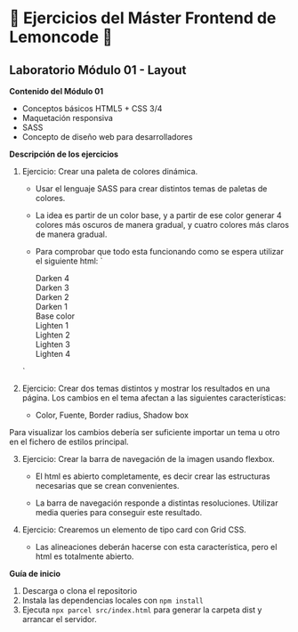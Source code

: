 # 🍋 Ejercicios del Máster Frontend de Lemoncode 🍋

## Laboratorio Módulo 01 - Layout

**Contenido del Módulo 01**
- Conceptos básicos HTML5 + CSS 3/4
- Maquetación responsiva
- SASS
- Concepto de diseño web para desarrolladores

**Descripción de los ejercicios**

1. Ejercicio: Crear una paleta de colores dinámica.

    - Usar el lenguaje SASS para crear distintos temas de paletas de colores.

    - La idea es partir de un color base, y a partir de ese color generar 4 colores más oscuros de manera gradual, y cuatro colores más claros de manera gradual.

    - Para comprobar que todo esta funcionando como se espera utilizar el siguiente html:
    `
        <div class="container-1">
        <div class="box darken-4"><span class="color-box-text">Darken 4</span></div>
        <div class="box darken-3"><span class="color-box-text">Darken 3</span></div>
        <div class="box darken-2"><span class="color-box-text">Darken 2</span></div>
        <div class="box darken-1"><span class="color-box-text">Darken 1</span></div>
        <div class="box base-color"><span class="color-box-text">Base color</span></div>
        <div class="box lighten-1"><span class="color-box-text">Lighten 1</span></div>
        <div class="box lighten-2"><span class="color-box-text">Lighten 2</span></div>
        <div class="box lighten-3"><span class="color-box-text">Lighten 3</span></div>
        <div class="box lighten-4"><span class="color-box-text">Lighten 4</span></div>
        </div>
    `

2. Ejercicio: Crear dos temas distintos y mostrar los resultados en una página. Los cambios en el tema afectan a las siguientes características:

    - Color, Fuente, Border radius, Shadow box

Para visualizar los cambios debería ser suficiente importar un tema u otro en el fichero de estilos principal.

3. Ejercicio: Crear la barra de navegación de la imagen usando flexbox.

    - El html es abierto completamente, es decir crear las estructuras necesarias que se crean convenientes.

    - La barra de navegación responde a distintas resoluciones. Utilizar media queries para conseguir este resultado.

4. Ejercicio: Crearemos un elemento de tipo card con Grid CSS.

    - Las alineaciones deberán hacerse con esta característica, pero el html es totalmente abierto.

**Guía de inicio**
1. Descarga o clona el repositorio
2. Instala las dependencias locales con `npm install`
3. Ejecuta `npx parcel src/index.html` para generar la carpeta dist y arrancar el servidor.